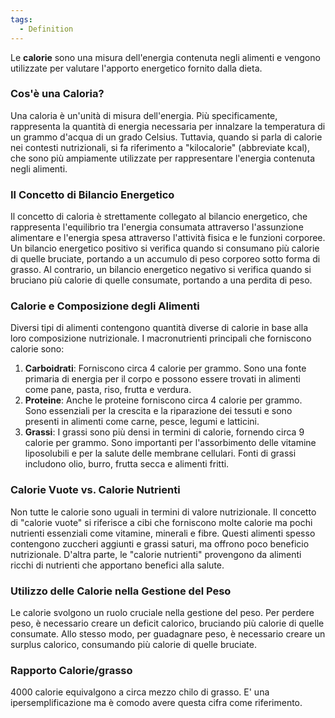 ```yaml
---
tags:
  - Definition
---
```

Le **calorie** sono una misura dell'energia contenuta negli alimenti e vengono utilizzate per valutare l'apporto energetico fornito dalla dieta. 

### Cos'è una Caloria?

Una caloria è un'unità di misura dell'energia. Più specificamente, rappresenta la quantità di energia necessaria per innalzare la temperatura di un grammo d'acqua di un grado Celsius.
Tuttavia, quando si parla di calorie nei contesti nutrizionali, si fa riferimento a "kilocalorie" (abbreviate kcal), che sono più ampiamente utilizzate per rappresentare l'energia contenuta negli alimenti.

### Il Concetto di Bilancio Energetico

Il concetto di caloria è strettamente collegato al bilancio energetico, che rappresenta l'equilibrio tra l'energia consumata attraverso l'assunzione alimentare e l'energia spesa attraverso l'attività fisica e le funzioni corporee.
Un bilancio energetico positivo si verifica quando si consumano più calorie di quelle bruciate, portando a un accumulo di peso corporeo sotto forma di grasso.
Al contrario, un bilancio energetico negativo si verifica quando si bruciano più calorie di quelle consumate, portando a una perdita di peso.

### Calorie e Composizione degli Alimenti

Diversi tipi di alimenti contengono quantità diverse di calorie in base alla loro composizione nutrizionale. I macronutrienti principali che forniscono calorie sono:

1. **Carboidrati**: Forniscono circa 4 calorie per grammo. Sono una fonte primaria di energia per il corpo e possono essere trovati in alimenti come pane, pasta, riso, frutta e verdura.
2. **Proteine**: Anche le proteine forniscono circa 4 calorie per grammo. Sono essenziali per la crescita e la riparazione dei tessuti e sono presenti in alimenti come carne, pesce, legumi e latticini.
3. **Grassi**: I grassi sono più densi in termini di calorie, fornendo circa 9 calorie per grammo. Sono importanti per l'assorbimento delle vitamine liposolubili e per la salute delle membrane cellulari. Fonti di grassi includono olio, burro, frutta secca e alimenti fritti.

### Calorie Vuote vs. Calorie Nutrienti

Non tutte le calorie sono uguali in termini di valore nutrizionale.
Il concetto di "calorie vuote" si riferisce a cibi che forniscono molte calorie ma pochi nutrienti essenziali come vitamine, minerali e fibre. Questi alimenti spesso contengono zuccheri aggiunti e grassi saturi, ma offrono poco beneficio nutrizionale.
D'altra parte, le "calorie nutrienti" provengono da alimenti ricchi di nutrienti che apportano benefici alla salute.

### Utilizzo delle Calorie nella Gestione del Peso

Le calorie svolgono un ruolo cruciale nella gestione del peso.
Per perdere peso, è necessario creare un deficit calorico, bruciando più calorie di quelle consumate.
Allo stesso modo, per guadagnare peso, è necessario creare un surplus calorico, consumando più calorie di quelle bruciate.

### Rapporto Calorie/grasso

4000 calorie equivalgono a circa mezzo chilo di grasso.
E' una ipersemplificazione ma è comodo avere questa cifra come riferimento.
